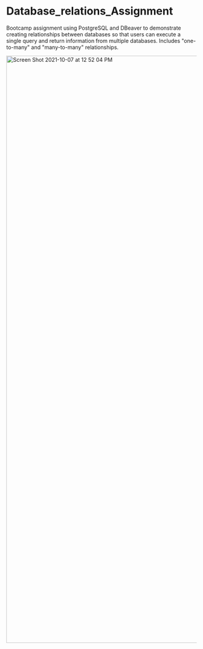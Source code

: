 # Database_relations_Assignment

Bootcamp assignment using PostgreSQL and DBeaver to demonstrate creating relationships between databases so that users can execute a single query and return information from multiple databases. Includes "one-to-many" and "many-to-many" relationships.

<img width="1552" alt="Screen Shot 2021-10-07 at 12 52 04 PM" src="https://user-images.githubusercontent.com/86169488/136438257-31fdb755-f273-440f-9b8d-ac5743c88891.png">
